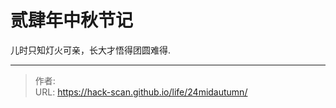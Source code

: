 # 贰肆年中秋节记


<!--more-->

儿时只知灯火可亲，长大才悟得团圆难得.


---

> 作者: <no value>  
> URL: https://hack-scan.github.io/life/24midautumn/  

